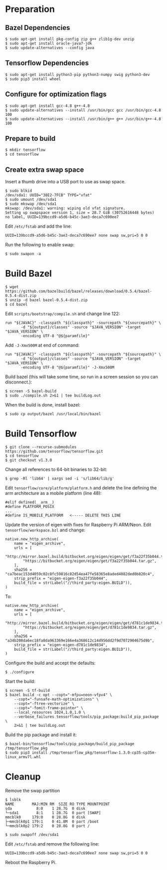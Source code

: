 # Preparation

## Bazel Dependencies

```
$ sudo apt-get install pkg-config zip g++ zlib1g-dev unzip
$ sudo apt-get install oracle-java7-jdk
$ sudo update-alternatives --config java
```

## Tensorflow Dependencies
```
$ sudo apt-get install python3-pip python3-numpy swig python3-dev
$ sudo pip3 install wheel
```

## Configure for optimization flags
```
$ sudo apt-get install gcc-4.8 g++-4.8
$ sudo update-alternatives --install /usr/bin/gcc gcc /usr/bin/gcc-4.8 100
$ sudo update-alternatives --install /usr/bin/g++ g++ /usr/bin/g++-4.8 100
```

## Prepare to build

```
$ mkdir tensorflow
$ cd tensorflow
```

## Create extra swap space

Insert a thumb drive into a USB port to use as swap space.
```
$ sudo blkid
/dev/sda1: UUID="38E2-7FCB" TYPE="vfat"
$ sudo umount /dev/sda1
$ sudo mkswap /dev/sda1
mkswap: /dev/sda1: warning: wiping old vfat signature.
Setting up swapspace version 1, size = 28.7 GiB (30752616448 bytes)
no label, UUID=139bccd9-a5d6-b45c-3ae3-deca7c690ee7
```

Edit `/etc/fstab` and add the line:
```
UUID=139bccd9-a5d6-b45c-3ae3-deca7c690ee7 none swap sw,pri=5 0 0
```

Run the following to enable swap:
```
$ sudo swapon -a
```

# Build Bazel
```
$ wget https://github.com/bazelbuild/bazel/releases/download/0.5.4/bazel-0.5.4-dist.zip
$ unzip -d bazel bazel-0.5.4-dist.zip
$ cd bazel
```

Edit `scripts/bootstrap/compile.sh` and change line 122:
```
run "${JAVAC}" -classpath "${classpath}" -sourcepath "${sourcepath}" \
       -d "${output}/classes" -source "$JAVA_VERSION" -target "$JAVA_VERSION" \
       -encoding UTF-8 "@${paramfile}"
```
Add `-J-Xmx500M` at end of command:
```
run "${JAVAC}" -classpath "${classpath}" -sourcepath "${sourcepath}" \
       -d "${output}/classes" -source "$JAVA_VERSION" -target "$JAVA_VERSION" \
       -encoding UTF-8 "@${paramfile}" -J-Xmx500M
```

Build bazel (this will take some time, so run in a screen session so you can disconnect.):
```
$ screen -S bazel-build
$ sudo ./compile.sh 2>&1 | tee buildLog.out
```
When the build is done, install bazel:
```
$ sudo cp output/bazel /usr/local/bin/bazel
```

# Build Tensorflow
```
$ git clone --recurse-submodules https://github.com/tensorflow/tensorflow.git
$ cd tensorflow
$ git checkout v1.3.0
```

Change all references to 64-bit binaries to 32-bit:
```
$ grep -Rl 'lib64' | xargs sed -i 's/lib64/lib/g'
```
Edit `tensorflow/core/platform/platform.h` and delete the line defining the arm architecture as a mobile platform (line 48):
```
#elif defined(__arm__)
#define PLATFORM_POSIX
...
#define IS_MOBILE_PLATFORM   <----- DELETE THIS LINE
```
Update the version of eigen with fixes for Raspberry Pi ARM/Neon. Edit `tensorflow/workspace.bzl` and change:
```
native.new_http_archive(
    name = "eigen_archive",
    urls = [
        "http://mirror.bazel.build/bitbucket.org/eigen/eigen/get/f3a22f35b044.tar.gz",
        "https://bitbucket.org/eigen/eigen/get/f3a22f35b044.tar.gz",
    ],
    sha256 = "ca7beac153d4059c02c8fc59816c82d54ea47fe58365e8aded4082ded0b820c4",
    strip_prefix = "eigen-eigen-f3a22f35b044",
    build_file = str(Label("//third_party:eigen.BUILD")),
)
```
To:
```
native.new_http_archive(
    name = "eigen_archive",
    urls = [
        "http://mirror.bazel.build/bitbucket.org/eigen/eigen/get/d781c1de9834.tar.gz",
        "https://bitbucket.org/eigen/eigen/get/d781c1de9834.tar.gz",
    ],
    sha256 = "a34b208da6ec18fa8da963369e166e4a368612c14d956dd2f9d7072904675d9b",
    strip_prefix = "eigen-eigen-d781c1de9834",
    build_file = str(Label("//third_party:eigen.BUILD")),
)
```

Configure the build and accept the defaults:
```
$ ./configure
```

Start the build:
```
$ screen -S tf-build
$ bazel build -c opt --copt="-mfpu=neon-vfpv4" \
    --copt="-funsafe-math-optimizations" \
    --copt="-ftree-vectorize" \
    --copt="-fomit-frame-pointer" \
    --local_resources 1024,1.0,1.0 \
    --verbose_failures tensorflow/tools/pip_package:build_pip_package \
    2>&1 | tee buildLog.out

```

Build the pip package and install it:
```
$ bazel-bin/tensorflow/tools/pip_package/build_pip_package /tmp/tensorflow_pkg
$ sudo pip3 install /tmp/tensorflow_pkg/tensorflow-1.3.0-cp35-cp35m-linux_armv7l.whl
```

# Cleanup

Remove the swap partition
```
$ lsblk
NAME        MAJ:MIN RM  SIZE RO TYPE MOUNTPOINT
sda           8:0    1 28.7G  0 disk
└─sda1        8:1    1 28.7G  0 part [SWAP]
mmcblk0     179:0    0 28.8G  0 disk
├─mmcblk0p1 179:1    0 41.8M  0 part /boot
└─mmcblk0p2 179:2    0 28.8G  0 part /

$ sudo swapoff /dev/sda1
```

Edit `/etc/fstab` and remove the following line:
```
UUID=139bccd9-a5d6-b45c-3ae3-deca7c690ee7 none swap sw,pri=5 0 0
```
Reboot the Raspberry Pi.
